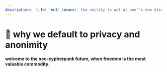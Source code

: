 ```yaml
---
description: '/ˌ𝗳𝗿ē ˈ𝘄𝗶𝗹/ (𝗻𝗼𝘂𝗻): the ability to act at one''s own discretion.'
---
```


# 🤍 why we default to privacy and anonimity







**welcome to the neo-cypherpunk future, when freedom is the most valuable commodity.**





